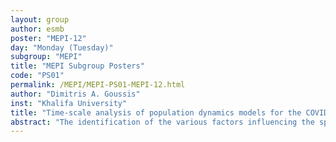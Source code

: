 ```yaml
---
layout: group
author: esmb
poster: "MEPI-12"
day: "Monday (Tuesday)"
subgroup: "MEPI"
title: "MEPI Subgroup Posters"
code: "PS01"
permalink: /MEPI/MEPI-PS01-MEPI-12.html
author: "Dimitris A. Goussis"
inst: "Khalifa University"
title: "Time-scale analysis of population dynamics models for the COVID-19 pandemic"
abstract: "The identification of the various factors influencing the spread of the COVID-19 outbreak, especially during the early stages of the pandemics, is critical to determine appropriate interventions to control the outbreak and prevent its resurgence. In this regard, it is demonstrated here that the time scale characterizing various phases of the COVID-19 outbreak provides most useful information. The analysis is based on a number of popular population dynamics models and data from various countries. It is further demonstrated that this characteristic time scale is robust, when considering (i) different population models, (ii) fitting the parameters of a model to data spanning different periods of the growth phase and (iii) different parameters sets resulting from different fittings of the same data sets. This time scale characterizes the largest portion of the epidemic-growth period and is promoted by the infecting paths of the models and is opposed by the recovery ones. This approach provides a robust and systematic framework for the assessment of the control measures of the COVID-19 outbreak."
---
```

